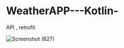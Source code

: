 # WeatherAPP---Kotlin-
 API , retrofit 




![Screenshot (627)](https://user-images.githubusercontent.com/56763840/104601643-799cb000-56a0-11eb-892f-e859a0c52999.png)

